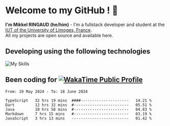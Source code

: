 # Welcome to my GitHub ! 🌃
**I'm Mikkel RINGAUD (he/him)** - I'm a fullstack developer and student at the [IUT of the University of Limoges, France](https://iut.unilim.fr). \
All my projects are open source and available here.

## Developing using the following technologies

![My Skills](https://skillicons.dev/icons?i=dart,solidjs,pnpm,nodejs,ts,js,vercel,html,css,astro,git,md,discord,electron,figma,obsidian,github,windows,arch,bash,bun,c,cloudflare,linux,py,tailwind,vscode,nginx,npm,tauri,vite,zig,yarn,windicss&theme=dark)


## Been coding for [![WakaTime Public Profile](https://wakatime.com/badge/user/0839e595-e07a-435c-8d59-ed95f2a3d6dd.svg?style=flat-square)](https://wakatime.com/@0839e595-e07a-435c-8d59-ed95f2a3d6dd)

<!--START_SECTION:waka-->

```plain
From: 19 May 2024 - To: 18 June 2024

TypeScript   32 hrs 19 mins  ####---------------------   14.21 %
Dart         12 hrs 32 mins  #------------------------   05.51 %
Java         10 hrs 58 mins  #------------------------   04.83 %
Markdown     7 hrs 15 mins   #------------------------   03.19 %
JavaScript   3 hrs 13 mins   -------------------------   01.42 %
```

<!--END_SECTION:waka-->
